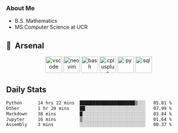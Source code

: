 ### About Me

- B.S. Mathematics
- MS Computer Science at UCR

<h2> 🚀 &nbsp;Arsenal</h2>

<p align="center">

<img src="https://cdn.jsdelivr.net/gh/devicons/devicon/icons/vscode/vscode-original.svg" alt="vscode" width="45" height="45"/>
<img src="https://cdn.jsdelivr.net/gh/devicons/devicon@latest/icons/neovim/neovim-original.svg" alt="neovim" width = "45" height = "45"/>
  
<img src="https://cdn.jsdelivr.net/gh/devicons/devicon/icons/bash/bash-original.svg" alt="bash" width="45" height="45"/>
<img src="https://cdn.jsdelivr.net/gh/devicons/devicon@latest/icons/cplusplus/cplusplus-original.svg" alt="cplusplus" width = "45" height = "45"/>
<img src="https://cdn.jsdelivr.net/gh/devicons/devicon@latest/icons/python/python-plain.svg" alt="py" width = "45" height = "45" />

<img src="https://cdn.jsdelivr.net/gh/devicons/devicon@latest/icons/azuresqldatabase/azuresqldatabase-original.svg" alt="sql" width = "45" height = "45"/>
          
</p>

## Daily Stats

<!--START_SECTION:waka-->

```txt
Python      14 hrs 22 mins  █████████████████████▒░░░   85.81 %
Other       1 hr 20 mins    ██░░░░░░░░░░░░░░░░░░░░░░░   07.99 %
Markdown    38 mins         █░░░░░░░░░░░░░░░░░░░░░░░░   03.84 %
Jupyter     16 mins         ▒░░░░░░░░░░░░░░░░░░░░░░░░   01.64 %
Assembly    3 mins          ░░░░░░░░░░░░░░░░░░░░░░░░░   00.37 %
```

<!--END_SECTION:waka-->
